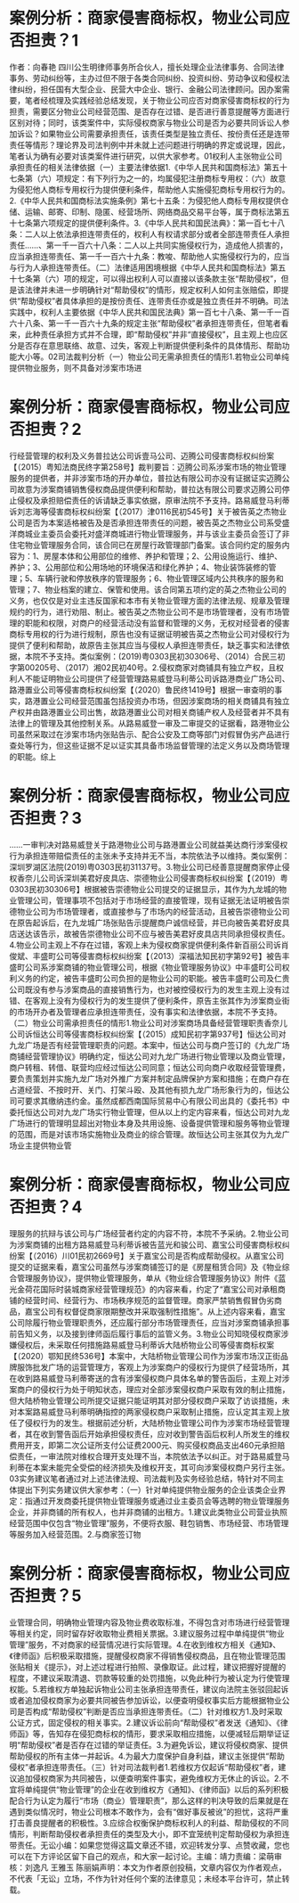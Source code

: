 # 案例分析：商家侵害商标权，物业公司应否担责？1

作者：向春艳 四川公生明律师事务所合伙人，擅长处理企业法律事务、合同法律事务、劳动纠纷等，主办过但不限于各类合同纠纷、投资纠纷、劳动争议和侵权法律纠纷，担任国有大型企业、民营大中企业、银行、金融公司法律顾问。因办案需要，笔者经梳理及实践经验总结发现，关于物业公司应否对商家侵害商标权的行为担责，需要区分物业公司经营范围、是否存在过错、是否进行善意提醒等方面进行区别对待；同时，该类案件中，实际侵权商家与物业公司是否为必要共同诉讼人参加诉讼？如果物业公司需要承担责任，该责任类型是独立责任、按份责任还是连带责任等情形？理论界及司法判例中并未就上述问题进行明确的界定或说理，因此，笔者认为确有必要对该类案件进行研究，以供大家参考。01权利人主张物业公司承担责任的相关法律依据（一）主要法律依据1.《中华人民共和国商标法》第五十七条第（六）项规定：有下列行为之一的，均属侵犯注册商标专用权：（六）故意为侵犯他人商标专用权行为提供便利条件，帮助他人实施侵犯商标专用权行为的。2.《中华人民共和国商标法实施条例》第七十五条：为侵犯他人商标专用权提供仓储、运输、邮寄、印制、隐匿、经营场所、网络商品交易平台等，属于商标法第五十七条第六项规定的提供便利条件。3.《中华人民共和国民法典》：第一百七十八条：二人以上依法承担连带责任的，权利人有权请求部分或者全部连带责任人承担责任……、第一千一百六十八条：二人以上共同实施侵权行为，造成他人损害的，应当承担连带责任、第一千一百六十九条：教唆、帮助他人实施侵权行为的，应当与行为人承担连带责任。（二）法律适用困境根据《中华人民共和国商标法》第五十七条第（六）项的规定，可以得出权利人可以直接以该条款主张“帮助侵权”，但是该法律并未进一步明确针对“帮助侵权”的情形，规定权利人如何主张赔偿，即提供“帮助侵权”者具体承担的是按份责任、连带责任亦或是独立责任并不明确。司法实践中，权利人主要依据《中华人民共和国民法典》第一百七十八条、第一千一百六十八条、第一千一百六十九条的规定主张“帮助侵权”者承担连带责任，但笔者看来，此种责任承担方式并不合理，即“帮助侵权”并非“直接侵权”，且主观上也应区分是否存在意思联络、故意、过失，客观上判断提供便利条件的具体情形、帮助功能大小等。02司法裁判分析（一）物业公司无需承担责任的情形1.若物业公司单纯提供物业服务，则不具备对涉案市场进

# 案例分析：商家侵害商标权，物业公司应否担责？2

行经营管理的权利及义务普拉达公司诉壹马公司、迈腾公司侵害商标权纠纷案【（2015）粤知法商民终字第258号】裁判要旨：迈腾公司系涉案市场的物业管理服务的提供者，并非涉案市场的开办单位，普拉达有限公司亦没有证据证实迈腾公司故意为涉案商铺销售侵权商品提供便利和帮助，普拉达有限公司要求迈腾公司停止侵权及承担赔偿责任的诉请缺乏事实依据，原审法院不予支持。路易威登马利蒂诉刘志海等侵害商标权纠纷案【（2017）津0116民初545号】关于被告英之杰物业公司是否为本案适格被告及是否承担连带责任的问题，被告英之杰物业公司系受盛洋商城业主委员会委托对盛洋商城进行物业管理服务，并与该业主委员会签订了非住宅物业管理服务合同，该合同已在房屋行政管理部门备案。该合同约定的服务内容为：1、房屋本体和公用部位的维修、养护和管理；2、公用设施运行、维护、养护；3、公用部位和公用场地的环境保洁和绿化养护；4、物业装饰装修的管理；5、车辆行驶和停放秩序的管理服务；6、物业管理区域内公共秩序的服务和管理；7、物业档案的建立、保管和使用。该合同第五项约定的英之杰物业公司的义务，也仅仅是对业主违反国家和本市有关物业管理方面的法律法规、规章及管理规约的行为，进行劝阻、制止。被告英之杰物业公司不是市场管理者，没有市场管理的职能和权限，对商户的经营活动没有监督和管理的义务，无权对经营者的侵害商标专用权的行为进行规制，原告也没有证据证明被告英之杰物业公司对侵权行为提供了便利和帮助，故原告主张其应当与侵权人承担连带责任，缺乏事实和法律依据，本院不予支持。类似案例：(2019)粤0303民初30306号、（2014）合民三初字第00205号、（2017）湘02民初40号。2.侵权商家对商铺具有独立产权，且权利人不能证明物业公司提供了经营管理路易威登马利蒂公司诉路港商业广场公司、路港置业公司等侵害商标权纠纷案【（2020）鲁民终1419号】根据一审查明的事实，路港置业公司经营范围虽包括投资办市场，但因涉案商场的相关商铺具有独立产权并由路港置业公司出售，故路港置业公司对相关商铺产权人及经营者并不具有法律上的管理及其他控制关系。从路易威登一审及二审提交的证据看，路港物业公司虽然采取过在涉案市场内张贴告示、配合公安及工商等部门对假冒伪劣产品进行查处等行为，但这些证据不足以证实其具备市场监督管理的法定义务以及商场管理的职能。综上

# 案例分析：商家侵害商标权，物业公司应否担责？3

……一审判决对路易威登关于路港物业公司与路港置业公司就益美达商行涉案侵权行为承担连带赔偿责任的主张未予支持并无不当，本院依法予以维持。类似案例：深圳罗湖区法院(2019)粤0303民初31137号。3.物业公司已经善意提醒商家停止侵权香奈儿公司诉深圳美君好皮具店、崇德物业公司侵害商标权纠纷案【（2019）粤0303民初30306号】根据被告崇德物业公司提交的证据显示，其作为九龙城的物业管理公司，管理事项不包括对于市场经营的直接管理，现有证据无法证明被告崇德物业公司为市场管理者，或直接参与了市场内的经营活动，且被告崇德物业公司在原告起诉后，在九龙城广场张贴告示提醒商户诚信经营，并已向被告美君好皮具店送达该告示，故被告崇德物业公司不应与被告美君好皮具店共同承担侵权责任。4.物业公司主观上不存在过错，客观上未为侵权商家提供便利条件新百丽公司诉肖俊斌、丰盛町公司等侵害商标权纠纷案【（2013）深福法知民初字第92号】被告丰盛町公司系涉案商铺的物业管理公司，根据《物业管理服务协议》中丰盛町公司权利义务的约定，被告丰盛町公司负担的是物业公司的职能。被告丰盛町公司及仁贵公司既没有参与涉案商品的直接销售行为，也对被控侵权行为的发生主观上没有过错、在客观上没有为侵权行为的发生提供了便利条件，原告主张其作为涉案商业街的市场开办者及管理者应承担连带责任，没有事实和法律依据，本院不予支持。（二）物业公司需承担责任的情形1.物业公司对涉案商场具备经营管理职责香奈儿公司诉恒达公司等侵害商标权纠纷案【（2015）成知民初字第937号】恒达公司对九龙广场是否有经营管理职责的问题。本案中，恒达公司与商户签订的《九龙广场商铺经营管理协议》明确约定，恒达公司对九龙广场进行物业管理以及商业管理，商户转租、转借、联营均应经过恒达公司同意；恒达公司向商户收取经营管理费，要负责策划并实施九龙广场对外推广方案并制定品牌保护方案和措施；在商户存在占道经营、不按时开、关门、打架斗殴、及其他有损九龙广场形象行为的，恒达公司可要求其缴纳违约金。虽然成都西南国际贸易中心有限公司出具的《委托书》中委托恒达公司对九龙广场实行物业管理，但从以上约定内容来看，恒达公司对九龙广场进行的管理明显超出对物业本身及共用设施、设备提供管理和服务等物业管理的范围，而是对该市场实施物业及商业的综合管理。故恒达公司主张其仅为九龙广场业主提供物业管

# 案例分析：商家侵害商标权，物业公司应否担责？4

理服务的抗辩与该公司与广场经营者约定的内容不符，本院不予采纳。2.物业公司为涉案商铺的出租方路易威登马利蒂诉被告蓝光和骏公司、嘉宝公司侵害商标权纠纷案【（2016）川01民初2669号】关于嘉宝公司是否构成帮助侵权。从嘉宝公司提交的证据来看，嘉宝公司虽然与涉案商铺签订的是《房屋租赁合同》及《物业综合管理服务协议》，提供物业管理服务，单从《物业综合管理服务协议》附件《蓝光金荷花国际时装城商家经营管理规范》的内容来看，约定了“嘉宝公司对承租商铺的经营时间、经营行为、市场秩序规范的监督管理。商家严禁销售假冒伪劣商品，嘉宝公司有权督促商家限期整改并采取强制性措施”。从上述内容来看，嘉宝公司除履行物业管理职责外，还应履行部分市场管理责任，应当对涉案商铺承担事前告知义务，以及接到律师函后履行事后的监管义务。3.物业公司知晓侵权商家涉嫌侵权后，未采取任何措施路易威登马利蒂诉大陆桥物业公司等侵害商标权案【（2020）鄂知民终536号】本案中，大陆桥物业管理公司作为涉案市场汉正街品牌服饰批发广场的运营管理方，客观上为涉案商户的侵权行为提供了经营场所，其在收到路易威登马利蒂寄送的含有涉案侵权商户具体名单的警告函后，主观上对涉案商户的侵权行为处于明知状态，理应对全部涉案侵权商户采取有效的制止措施，但大陆桥物业管理公司所提交证据只能证明其对部分侵权商户采取了访谈措施，未对本案路易威登马利蒂明确指控的两家侵权商户采取制止措施，应认定其主观上放任了侵权行为的发生。根据前述分析，大陆桥物业管理公司作为涉案市场经营管理者，其在收到警告函后开始承担侵权责任，应对收到警告函后权利人所发生的维权费用开支，即第二次公证所支付公证费2000元、购买侵权商品支出460元承担赔偿责任，一审法院对维权合理开支处理不当，本院依法予以纠正。对于路易威登马利蒂在本案未能完全受偿的经济损失及维权开支，其可向涉案侵权商户另行主张。03实务建议笔者通过对上述法律法规、司法裁判及实务经验总结，特针对不同主体提出下列实务建议供大家参考：（一）针对单纯提供物业服务的企业该类企业界定：指通过开发商委托提供物业管理服务或通过业主委员会等选聘的物业管理服务企业，并非商铺的所有权人，也并非商铺的出租方。1.建议此类物业公司营业执照经营范围中仅包含“物业管理”服务，不便将衣服、鞋包销售、市场经营、市场管理等服务加入经营范围。2.与商家签订物

# 案例分析：商家侵害商标权，物业公司应否担责？5

业管理合同，明确物业管理内容及物业费收取标准，不得包含对市场进行经营管理等相关约定，同时留存好收取物业费相关票据。3.建议服务过程中单纯提供“物业管理”服务，不对商家的经营情况进行实际管理。4.在收到维权方相关《通知》、《律师函》后积极采取措施，提醒侵权商家不得销售侵权商品，且在物业管理范围张贴相关《提示》，对上述过程进行拍照、录像取证。此过程，建议把握好提醒的程度，不建议采取清退、罚款等较重的处罚措施，以免此种行为被认定为行使管理权能。5.若维权方单独起诉物业公司主张承担连带责任，建议向法院主张驳回起诉或者追加侵权商家为必要共同被告参加诉讼，以便查明侵权事实后方能根据物业公司是否构成“帮助侵权”判断是否应当承担连带责任。（二）针对维权方1.及时采取公证方式，固定侵权的相关事实。2.建议诉讼前向“帮助侵权”者发送《通知》、《律师函》等，告知存在侵犯商标权的情形，要求采取相应措施，以便减轻后期举证证明“帮助侵权”者是否存在过错的举证责任。3.为避免诉讼，建议将侵权商家、提供帮助侵权的所有主体一并起诉。4.为最大力度保护自身利益，建议主张提供“帮助侵权”者承担连带责任。（三）针对司法裁判者1.若维权方仅起诉“帮助侵权”者，建议追加侵权商家为共同被告，以便查明案件事实，避免维权方无休止的诉讼。2.不宜将单纯提供“物业管理”的企业在收到维权方《通知》、《律师函》以后的系列积极配合行为认定为履行“市场（商业）管理职责”，那么这样的判决导致的后果就是在遇到类似情况时，物业公司根本不敢作为，会有“做好事反被讹”的担忧，这将严重打击善良提醒者的积极性。3.应综合权衡保护商标权利人的利益、帮助侵权的不同情形，判断帮助侵权者承担责任的类型及大小，即不宜笼统判定帮助侵权为承担连带责任。无讼小编：如果您觉得这篇文章还不错，欢迎转发分享、点赞收藏，您也可以在下方评论区留下自己的观点，和大家一起讨论。主编：靖力责编：梁萌审核：刘逸凡 王雅玉 陈丽娟声明：本文为作者原创投稿，文章内容仅为作者观点，不代表「无讼」立场，不作为针对任何个案的法律意见；未经本平台许可，禁止转载。

